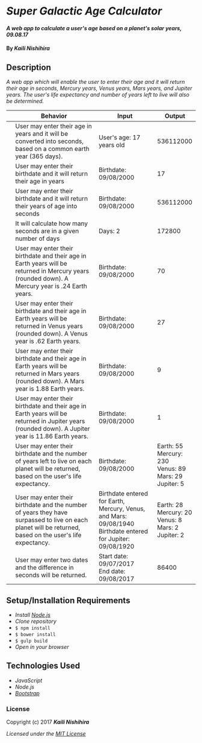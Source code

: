 # _Super Galactic Age Calculator_

#### _A web app to calculate a user's age based on a planet's solar years, 09.08.17_

#### By _**Kaili Nishihira**_

## Description

_A web app which will enable the user to enter their age and it will return their age in seconds, Mercury years, Venus years, Mars years, and Jupiter years. The user's life expectancy and number of years left to live will also be determined._

|| Behavior  | Input  | Output  |
|---|---|---|---|
|| User may enter their age in years and it will be converted into seconds, based on a common earth year (365 days).  | User's age: 17 years old | 536112000 |
|| User may enter their birthdate and it will return their age in years | Birthdate: 09/08/2000 | 17 |
|| User may enter their birthdate and it will return their years of age into seconds | Birthdate: 09/08/2000 | 536112000 |
|| It will calculate how many seconds are in a given number of days | Days: 2 | 172800 |
|| User may enter their birthdate and their age in Earth years will be returned in Mercury years (rounded down). A Mercury year is .24 Earth years. | Birthdate: 09/08/2000 | 70 |
|| User may enter their birthdate and their age in Earth years will be returned in Venus years (rounded down). A Venus year is .62 Earth years. | Birthdate: 09/08/2000 | 27 |
|| User may enter their birthdate and their age in Earth years will be returned in Mars years (rounded down). A Mars year is 1.88 Earth years. | Birthdate: 09/08/2000 | 9 |
|| User may enter their birthdate and their age in Earth years will be returned in Jupiter years (rounded down). A Jupiter year is 11.86 Earth years. | Birthdate: 09/08/2000 | 1 |
|| User may enter their birthdate and the number of years left to live on each planet will be returned, based on the user's life expectancy. | Birthdate: 09/08/2000 | Earth: 55 <br> Mercury: 230 <br> Venus: 89 <br> Mars: 29 <br> Jupiter: 5 |
|| User may enter their birthdate and the number of years they have surpassed to live on each planet will be returned, based on the user's life expectancy. | Birthdate entered for Earth, Mercury, Venus, and Mars: 09/08/1940  <br> Birthdate entered for Jupiter: 09/08/1920  | Earth: 28 <br> Mercury: 20 <br> Venus: 8 <br> Mars: 2 <br> Jupiter: 2 |
|| User may enter two dates and the difference in seconds will be returned. | Start date: 09/07/2017 <br> End date: 09/08/2017 | 86400 |


## Setup/Installation Requirements

* _Install [Node.js](https://nodejs.org/en/download/)_
* _Clone repository_
* `$ npm install`
* `$ bower install`
* `$ gulp build`
* _Open in your browser_

## Technologies Used
* _JavaScript_
* _Node.js_
* _[Bootstrap](http://getbootstrap.com/getting-started/)_


### License

Copyright (c) 2017 **_Kaili Nishihira_**

*Licensed under the [MIT License](https://opensource.org/licenses/MIT)*

